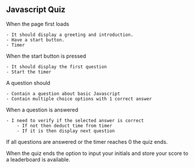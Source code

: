 ## Javascript Quiz

When the page first loads 

    - It should display a greeting and introduction.
    - Have a start button.
    - Timer

When the start button is pressed

    - It should display the first question
    - Start the timer

A question should

    - Contain a question about basic Javascript
    - Contain multiple choice options with 1 correct answer

    
When a question is answered

    - I need to verify if the selected answer is correct
        - If not then deduct time from timer
        - If it is then display next question

If all questions are answered or the timer reaches 0 the quiz ends.

When the quiz ends the option to input your initials and store your score to a leaderboard is available.

